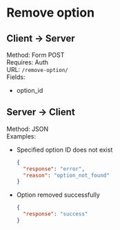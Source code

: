 # Remove option

## Client -> Server
Method: Form POST  
Requires: Auth  
URL: `/remove-option/`  
Fields:  
* option_id

## Server -> Client
Method: JSON  
Examples:  
* Specified option ID does not exist

  ```json
  {
    "response": "error",
    "reason": "option_not_found"
  }
  ```

* Option removed successfully

  ```json
  {
    "response": "success"
  }
  ```

